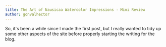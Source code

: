 ```yaml
---
title: The Art of Nausicaa Watercolor Impressions - Mini Review
author: gonvalhector
---
```


So, it's been a while since I made the first post, but I really wanted to tidy up some other aspects of the site before properly starting the writing for the blog.
